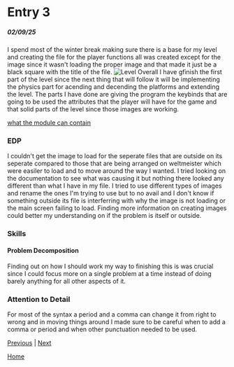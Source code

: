 # Entry 3
##### 02/09/25

I spend most of the winter break making sure there is a base for my level and creating the file for the player functions all was created except for the image since it wasn't loading the proper image and that made it just be a black square with the title of the file.
![Level](0925.png)
Overall I have gfinish the first part of the level since the next thing that will follow it will be implementing the physics part for acending and decending the platforms and extending the level. The parts I have done are giving the program the keybinds that are going to be used the attributes that the player will have for the game and that solid parts of the level since those images are working.

[what the module can contain](https://impactjs.com/documentation/class-reference/entity)

### EDP

I couldn't get the image to load for the seperate files that are outside on its seperate compared to those that are being arranged on weltmeister which were easiler to load and to move around the way I wanted. I tried looking on the documentation to see what was causing it but nothing there looked any different than what I have in my file. I tried to use different types of images and rename the ones I'm trying to use but to no avail and I don't know if something outside its file is interferring with why the image is not loading or the main screen failing to load. Finding more information on creating images could better my understanding on if the problem is itself or outside.

### Skills
#### Problem Decomposition
Finding out on how I should work my way to finishing this is was crucial since I could focus more on a single problem at a time instead of doing barely anything for all other aspects of it.
### Attention to Detail
For most of the syntax a period and a comma can change it from right to wrong and in moving things around I made sure to be careful when to add a comma or period and when other punctuation needed to be used.


[Previous](entry02.md) | [Next](entry04.md)

[Home](../README.md)
